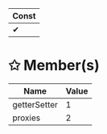 | Const                        |
|------------------------------|
| ✔ |

# &#10025; Member(s)

| Name                                      | Value         |
|-------------------------------------------|---------------|
| getterSetter | 1 |
| proxies | 2 |